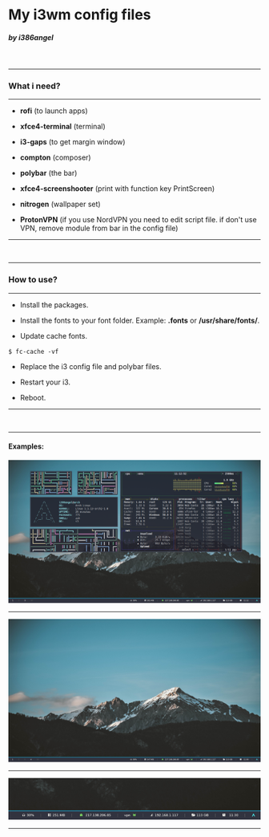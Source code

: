 # My i3wm config files
##### by i386angel

<br>

___

### What i need?

___

- **rofi** (to launch apps)

- **xfce4-terminal** (terminal)

- **i3-gaps** (to get margin window)

- **compton** (composer)

- **polybar** (the bar)

- **xfce4-screenshooter** (print with function key PrintScreen)

- **nitrogen** (wallpaper set)

- **ProtonVPN** (if you use NordVPN you need to edit script file. if don't use VPN, remove module from bar in the config file)

___

<br>

___

### How to use?

___

- Install the packages.

- Install the fonts to your font folder. Example: **.fonts** or **/usr/share/fonts/**.

- Update cache fonts. 

```shell
$ fc-cache -vf
```

- Replace the i3 config file and polybar files.

- Restart your i3.

- Reboot.

___

<br>

___

#### Examples:
![](example.png)

<hr>

![](example2.png)

<hr>

![](bar_example.png)

___
